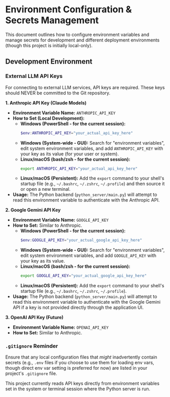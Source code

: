 # Environment Configuration & Secrets Management

This document outlines how to configure environment variables and manage secrets for development and different deployment environments (though this project is initially local-only).

## Development Environment

### External LLM API Keys

For connecting to external LLM services, API keys are required. These keys should NEVER be committed to the Git repository.

**1. Anthropic API Key (Claude Models)**

*   **Environment Variable Name:** `ANTHROPIC_API_KEY`
*   **How to Set (Local Development):**
    *   **Windows (PowerShell - for the current session):**
        ```powershell
        $env:ANTHROPIC_API_KEY="your_actual_api_key_here"
        ```
    *   **Windows (System-wide - GUI):** Search for "environment variables", edit system environment variables, and add `ANTHROPIC_API_KEY` with your key as its value (for your user or system).
    *   **Linux/macOS (bash/zsh - for the current session):**
        ```bash
        export ANTHROPIC_API_KEY="your_actual_api_key_here"
        ```
    *   **Linux/macOS (Persistent):** Add the `export` command to your shell's startup file (e.g., `~/.bashrc`, `~/.zshrc`, `~/.profile`) and then source it or open a new terminal.
*   **Usage:** The Python backend (`python_server/main.py`) will attempt to read this environment variable to authenticate with the Anthropic API.

**2. Google Gemini API Key**

*   **Environment Variable Name:** `GOOGLE_API_KEY`
*   **How to Set:** Similar to Anthropic.
    *   **Windows (PowerShell - for the current session):**
        ```powershell
        $env:GOOGLE_API_KEY="your_actual_google_api_key_here"
        ```
    *   **Windows (System-wide - GUI):** Search for "environment variables", edit system environment variables, and add `GOOGLE_API_KEY` with your key as its value.
    *   **Linux/macOS (bash/zsh - for the current session):**
        ```bash
        export GOOGLE_API_KEY="your_actual_google_api_key_here"
        ```
    *   **Linux/macOS (Persistent):** Add the `export` command to your shell's startup file (e.g., `~/.bashrc`, `~/.zshrc`, `~/.profile`).
*   **Usage:** The Python backend (`python_server/main.py`) will attempt to read this environment variable to authenticate with the Google Gemini API if a key is not provided directly through the application UI.

**3. OpenAI API Key (Future)**

*   **Environment Variable Name:** `OPENAI_API_KEY`
*   **How to Set:** Similar to Anthropic.

### `.gitignore` Reminder

Ensure that any local configuration files that *might* inadvertently contain secrets (e.g., `.env` files if you choose to use them for loading env vars, though direct env var setting is preferred for now) are listed in your project's `.gitignore` file.

This project currently reads API keys directly from environment variables set in the system or terminal session where the Python server is run. 